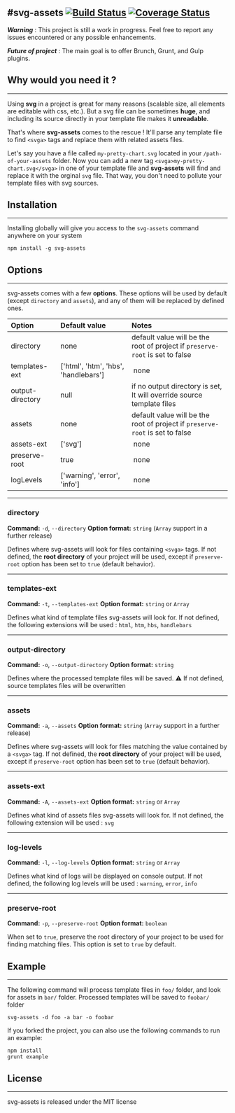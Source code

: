 #svg-assets [![Build Status](https://travis-ci.org/Akaryatrh/svg-assets.svg?branch=master)](https://travis-ci.org/Akaryatrh/svg-assets) [![Coverage Status](https://coveralls.io/repos/github/Akaryatrh/svg-assets/badge.svg?branch=master)](https://coveralls.io/github/Akaryatrh/svg-assets?branch=master)
---------

**_Warning_** :
This project is still a work in progress. Feel free to report any issues encountered or any possible enhancements.

**_Future of project_** :
The main goal is to offer Brunch, Grunt, and Gulp plugins.



## Why would you need it ?
--------------------------

Using **svg** in a project is great for many reasons (scalable size, all elements are editable with css, etc.). But a svg file can be sometimes **huge**, and including its source directly in your template file makes it **unreadable**.

That's where **svg-assets** comes to the rescue !
It'll parse any template file to find `<svga>` tags and replace them with related assets files.

Let's say you have a file called `my-pretty-chart.svg` located in your `/path-of-your-assets` folder.
Now you can add a new tag `<svga>my-pretty-chart.svg</svga>` in one of your template file and **svg-assets** will find and replace it with the orginal `svg` file. That way, you don't need to pollute your template files with svg sources.


## Installation
---------------

Installing globally will give you access to the `svg-assets` command anywhere on your system
```
npm install -g svg-assets
```

## Options
------------------

svg-assets comes with a few **options**. These options will be used by default (except `directory` and `assets`), and any of them will be replaced by defined ones.

|Option  | Default value | Notes|
:------------- | :------------------------- | :-----------|
| directory  | none | default value will be the root of project if `preserve-root` is set to false  |
| templates-ext | ['html', 'htm', 'hbs', 'handlebars'] | none |
| output-directory | null | if no output directory is set, It will override source template files |
| assets  | none | default value will be the root of project if `preserve-root` is set to false |
| assets-ext | ['svg'] | none |
| preserve-root | true  | none |
| logLevels | ['warning', 'error', 'info'] | none |

---

### directory
**Command:** `-d`, `--directory`
**Option format:** `string` (`Array` support in a further release)

Defines where svg-assets will look for files containing `<svga>` tags.
If not defined, the **root directory** of your project will be used, except if `preserve-root` option has been set to `true` (default behavior).

---

### templates-ext
**Command:** `-t`, `--templates-ext`
**Option format:** `string` or `Array`

Defines what kind of template files svg-assets will look for.
If not defined, the following extensions will be used : `html`, `htm`, `hbs`, `handlebars`

---

### output-directory
**Command:** `-o`, `--output-directory`
**Option format:** `string`

Defines where the processed template files will be saved.
:warning: If not defined, source templates files will be overwritten

---

### assets
**Command:** `-a`, `--assets`
**Option format:** `string` (`Array` support in a further release)

Defines where svg-assets will look for files matching the value contained by a `<svga>` tag.
If not defined, the **root directory** of your project will be used, except if `preserve-root` option has been set to `true` (default behavior).

---

### assets-ext
**Command:** `-A`, `--assets-ext`
**Option format:** `string` or `Array`

Defines what kind of assets files svg-assets will look for.
If not defined, the following extension will be used : `svg`

---

### log-levels
**Command:** `-l`, `--log-levels`
**Option format:** `string` or `Array`

Defines what kind of logs will be displayed on console output.
If not defined, the following log levels will be used : `warning`, `error`, `info`

---

### preserve-root
**Command:** `-p`, `--preserve-root`
**Option format:** `boolean`

When set to `true`, preserve the root directory of your project to be used for finding matching files.
This option is set to `true` by default.


## Example
----------
The following command will process template files in `foo/` folder, and look for assets in `bar/` folder. Processed templates will be saved to `foobar/` folder

```
svg-assets -d foo -a bar -o foobar
```

If you forked the project, you can also use the following commands to run an example:
```
npm install
grunt example

```

## License
----------
svg-assets is released under the MIT license
